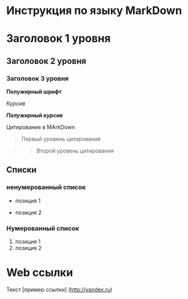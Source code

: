 # Инструкция по языку MarkDown

# Заголовок 1 уровня
## Заголовок 2 уровня
### Заголовок 3 уровня

**Полужирный шрифт**

*Курсив*

***Полужирный курсив***

Цитирование в MArkDown

> Первый уровень цитирования

>> Второй уровень цитирования

## Списки

### ненумерованный список

* позиция 1

* позиция 2

### Нумерованный список

1. позиция 1
2. позиция 2

# Web ссылки
Текст [пример ссылки] (http://yandex.ru)